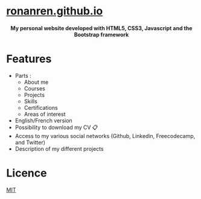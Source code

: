 # <a href="https://ronanren.github.io" target="_blank">ronanren.github.io</a>

<h4 align="center">My personal website developed with HTML5, CSS3, Javascript and the Bootstrap framework</h4>

# Features

- Parts :
  - About me
  - Courses
  - Projects
  - Skills
  - Certifications
  - Areas of interest
- English/French version
- Possibility to download my CV 📋
- Access to my various social networks (Github, Linkedin, Freecodecamp, and Twitter)
- Description of my different projects

# Licence

<a href="https://github.com/ronanren/ronanren.github.io/blob/master/LICENSE" target="_blank">MIT</a>
